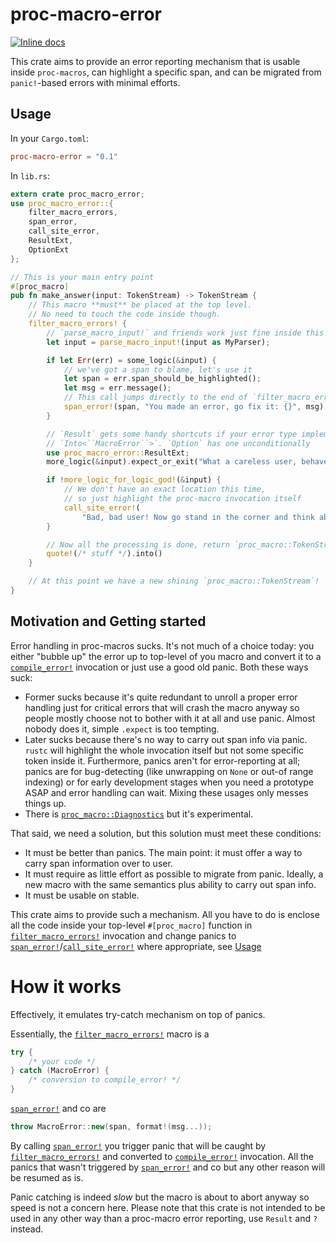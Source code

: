 # proc-macro-error

[![Inline docs](https://docs.rs/proc-macro-error/badge.svg)](https://docs.rs/proc-macro-error)

This crate aims to provide an error reporting mechanism that is usable inside
`proc-macros`, can highlight a specific span, and can be migrated from
`panic!`-based errors with minimal efforts.

## Usage

In your `Cargo.toml`:

```toml
proc-macro-error = "0.1"
```

In `lib.rs`:

```rust
extern crate proc_macro_error;
use proc_macro_error::{
    filter_macro_errors,
    span_error,
    call_site_error,
    ResultExt,
    OptionExt
};

// This is your main entry point
#[proc_macro]
pub fn make_answer(input: TokenStream) -> TokenStream {
    // This macro **must** be placed at the top level.
    // No need to touch the code inside though.
    filter_macro_errors! {
        // `parse_macro_input!` and friends work just fine inside this macro
        let input = parse_macro_input!(input as MyParser);

        if let Err(err) = some_logic(&input) {
            // we've got a span to blame, let's use it
            let span = err.span_should_be_highlighted();
            let msg = err.message();
            // This call jumps directly to the end of `filter_macro_errors!` invocation
            span_error!(span, "You made an error, go fix it: {}", msg);
        }

        // `Result` gets some handy shortcuts if your error type implements
        // `Into<``MacroError``>`. `Option` has one unconditionally
        use proc_macro_error::ResultExt;
        more_logic(&input).expect_or_exit("What a careless user, behave!");

        if !more_logic_for_logic_god!(&input) {
            // We don't have an exact location this time,
            // so just highlight the proc-macro invocation itself
            call_site_error!(
                "Bad, bad user! Now go stand in the corner and think about what you did!");
        }

        // Now all the processing is done, return `proc_macro::TokenStream`
        quote!(/* stuff */).into()
    }

    // At this point we have a new shining `proc_macro::TokenStream`!
}
```


## Motivation and Getting started

Error handling in proc-macros sucks. It's not much of a choice today:
you either "bubble up" the error up to top-level of you macro and convert it to
a [`compile_error!`][compl_err] invocation or just use a good old panic. Both these ways suck:

- Former sucks because it's quite redundant to unroll a proper error handling
    just for critical errors that will crash the macro anyway so people mostly
    choose not to bother with it at all and use panic. Almost nobody does it,
    simple `.expect` is too tempting.
- Later sucks because there's no way to carry out span info via panic. `rustc` will highlight
    the whole invocation itself but not some specific token inside it.
    Furthermore, panics aren't for error-reporting at all; panics are for bug-detecting
    (like unwrapping on `None` or out-of range indexing) or for early development stages
    when you need a prototype ASAP and error handling can wait. Mixing these usages only
    messes things up.
- There is [`proc_macro::Diagnostics`](https://doc.rust-lang.org/proc_macro/struct.Diagnostic.html)
    but it's experimental.

That said, we need a solution, but this solution must meet these conditions:

- It must be better than panics. The main point: it must offer a way to carry span information
    over to user.
- It must require as little effort as possible to migrate from panic. Ideally, a new
    macro with the same semantics plus ability to carry out span info.
- It must be usable on stable.

This crate aims to provide such a mechanism. All you have to do is enclose all
the code inside your top-level `#[proc_macro]` function in [`filter_macro_errors!`]
invocation and change panics to [`span_error!`]/[`call_site_error!`] where appropriate,
see [Usage](#usage)

# How it works
Effectively, it emulates try-catch mechanism on top of panics.

Essentially, the [`filter_macro_errors!`] macro is a
```C++
try {
    /* your code */
} catch (MacroError) {
    /* conversion to compile_error! */
}
```

[`span_error!`] and co are
```C++
throw MacroError::new(span, format!(msg...));
```

By calling [`span_error!`] you trigger panic that will be caught by [`filter_macro_errors!`]
and converted to [`compile_error!`][compl_err] invocation.
All the panics that wasn't triggered by [`span_error!`] and co but any other reason
will be resumed as is.

Panic catching is indeed *slow* but the macro is about to abort anyway so speed is not
a concern here. Please note that this crate is not intended to be used in any other way
than a proc-macro error reporting, use `Result` and `?` instead.

[compl_err]: https://doc.rust-lang.org/std/macro.compile_error.html
[`filter_macro_errors!`]: https://docs.rs/proc-macro-error/0.1/proc_macro_error/macro.filter_macro_errors.html
[`call_site_error!`]: https://docs.rs/proc-macro-error/0.1/proc_macro_error/macro.call_site_error.html
[`span_error!`]: https://docs.rs/proc-macro-error/0.1/proc_macro_error/macro.span_error.html
